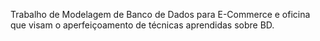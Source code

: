 Trabalho de Modelagem de Banco de Dados para E-Commerce e oficina que visam o aperfeiçoamento de técnicas aprendidas sobre BD.
